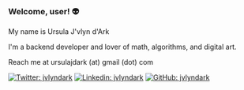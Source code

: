 ### Welcome, user! 👽

<p>My name is Ursula J'vlyn d'Ark</p>
<p>I'm a backend developer and lover of math, algorithms, and digital art.</p>
<p>Reach me at ursulajdark (at) gmail (dot) com</p>


[![Twitter: jvlyndark](https://img.shields.io/twitter/follow/jvlyndark?style=social)](https://twitter.com/jvlyndark)
[![Linkedin: jvlyndark](https://img.shields.io/badge/-jvlyndark-blue?style=flat-square&logo=Linkedin&logoColor=white&link=https://www.linkedin.com/in/jvlyndark/)](https://www.linkedin.com/in/jvlyndark/)
[![GitHub: jvlyndark](https://img.shields.io/github/followers/jvlyndark?label=follow%20%40jvlyndark&style=social)](https://github.com/jvlyndark)
